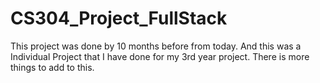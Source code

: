 # CS304_Project_FullStack

This project was done by 10 months before from today. And this was a Individual Project that I have done for my 3rd year project. There is more things to add to this.  
